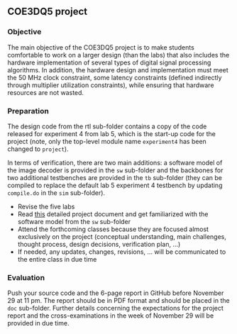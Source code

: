 ## COE3DQ5 project

### Objective

The main objective of the COE3DQ5 project is to make students comfortable to work on a larger design (than the labs) that also includes the hardware implementation of several types of digital signal processing algorithms. In addition, the hardware design and implementation must meet the 50 MHz clock constraint, some latency constraints (defined indirectly through multiplier utilization constraints), while ensuring that hardware resources are not wasted.

### Preparation

The design code from the rtl sub-folder contains a copy of the code released for experiment 4 from lab 5, which is the start-up code for the project (note, only the top-level module name `experiment4` has been changed to `project`). 

In terms of verification, there are two main additions: a software model of the image decoder is provided in the `sw` sub-folder and the backbones for two additional testbenches are provided in the `tb` sub-folder (they can be compiled to replace the default lab 5 experiment 4 testbench by updating `compile.do` in the `sim` sub-folder).

* Revise the five labs
* Read [this](doc/3dq5-2021-project-description.pdf) detailed project document and get familiarized with the software model from the `sw` sub-folder 
* Attend the forthcoming classes because they are focused almost exclusively on the project (conceptual understanding, main challenges, thought process, design decisions, verification plan, ...)
* If needed, any updates, changes, revisions, ... will be communicated to the entire class in due time

### Evaluation

Push your source code and the 6-page report in GitHub before November 29 at 11 pm. The report should be in PDF format and should be placed in the `doc` sub-folder. Further details concerning the expectations for the project report and the cross-examinations in the week of November 29 will be provided in due time.
